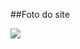 ##Foto do site

<div>
  <img aling="center" src="![Image](https://github.com/user-attachments/assets/2f43bd75-c7e6-4781-84a9-c269f014a78a)">
</div>
